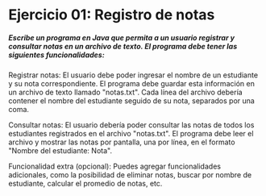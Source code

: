 # Ejercicio 01: Registro de notas
##### Escribe un programa en Java que permita a un usuario registrar y consultar notas en un archivo de texto. El programa debe tener las siguientes funcionalidades:

Registrar notas: El usuario debe poder ingresar el nombre de un estudiante y su nota correspondiente. El programa debe guardar esta información en un archivo de texto llamado "notas.txt". Cada línea del archivo debería contener el nombre del estudiante seguido de su nota, separados por una coma.

Consultar notas: El usuario debería poder consultar las notas de todos los estudiantes registrados en el archivo "notas.txt". El programa debe leer el archivo y mostrar las notas por pantalla, una por línea, en el formato "Nombre del estudiante: Nota".

Funcionalidad extra (opcional): Puedes agregar funcionalidades adicionales, como la posibilidad de eliminar notas, buscar por nombre de estudiante, calcular el promedio de notas, etc.